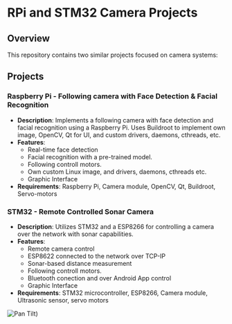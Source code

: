 # RPi and STM32 Camera Projects

## Overview

This repository contains two similar projects focused on camera systems:
## Projects

### Raspberry Pi - Following camera with Face Detection & Facial Recognition

- **Description**: Implements a following camera with face detection and facial recognition using a Raspberry Pi. Uses Buildroot to implement own image, OpenCV, Qt for UI, and custom drivers, daemons, cthreads, etc. 
- **Features**:
  - Real-time face detection
  - Facial recognition with a pre-trained model.
  - Following controll motors.
  - Own custom Linux image, and drivers, daemons, cthreads etc.
  - Graphic Interface
- **Requirements**: Raspberry Pi, Camera module, OpenCV, Qt, Buildroot, Servo-motors


### STM32 - Remote Controlled Sonar Camera

- **Description**: Utilizes STM32 and a ESP8266 for controlling a camera over the network with sonar capabilities.
- **Features**:
  - Remote camera control
  - ESP8622 connected to the network over TCP-IP
  - Sonar-based distance measurement
  - Following controll motors.
  - Bluetooth conection and over Android App control
  - Graphic Interface
- **Requirements**: STM32 microcontroller, ESP8266, Camera module, Ultrasonic sensor, servo motors

![Pan Tilt](https://github.com/Phedro-Shousa/RPi-and-STM32-Camera-Projects/blob/master/Pimoroni_pan-tilt-HAT-anim.gif))
